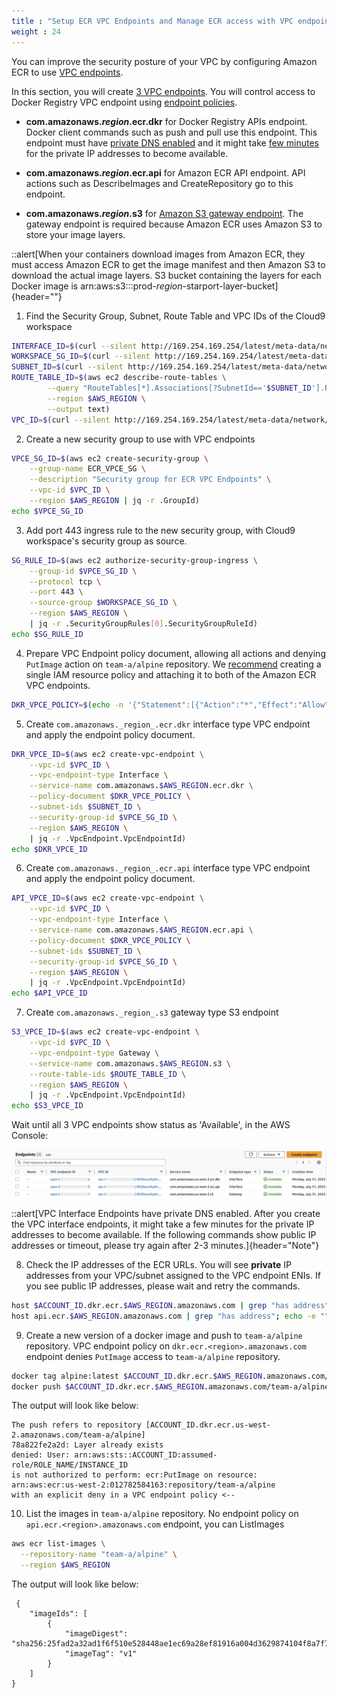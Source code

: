 ```yaml
---
title : "Setup ECR VPC Endpoints and Manage ECR access with VPC endpoint policies"
weight : 24
---
```


You can improve the security posture of your VPC by configuring Amazon ECR to use [VPC endpoints](https://docs.aws.amazon.com/AmazonECR/latest/userguide/vpc-endpoints.html).

In this section, you will create [3 VPC endpoints](https://docs.aws.amazon.com/AmazonECR/latest/userguide/vpc-endpoints.html#ecr-setting-up-vpc-create). You will control access to Docker Registry VPC endpoint using [endpoint policies](https://docs.aws.amazon.com/vpc/latest/privatelink/vpc-endpoints-access.html).

* **com.amazonaws._region_.ecr.dkr** for Docker Registry APIs endpoint. Docker client commands such as push and pull use this endpoint. This endpoint must have [private DNS enabled](https://docs.aws.amazon.com/AmazonECR/latest/userguide/vpc-endpoints.html#ecr-setting-up-vpc-create) and it might take [few minutes](https://docs.aws.amazon.com/vpc/latest/privatelink/interface-endpoints.html#enable-private-dns-names) for the private IP addresses to become available.

* **com.amazonaws._region_.ecr.api** for Amazon ECR API endpoint. API actions such as DescribeImages and CreateRepository go to this endpoint.

* **com.amazonaws._region_.s3** for [Amazon S3 gateway endpoint](https://docs.aws.amazon.com/AmazonECR/latest/userguide/vpc-endpoints.html#ecr-setting-up-s3-gateway). The gateway endpoint is required because Amazon ECR uses Amazon S3 to store your image layers.

::alert[When your containers download images from Amazon ECR, they must access Amazon ECR to get the image manifest and then Amazon S3 to download the actual image layers. S3 bucket containing the layers for each Docker image is arn:aws:s3:::prod-_region_-starport-layer-bucket]{header=""}

1. Find the Security Group, Subnet, Route Table and VPC IDs of the Cloud9 workspace

```bash
INTERFACE_ID=$(curl --silent http://169.254.169.254/latest/meta-data/network/interfaces/macs/ | head -n 1)
WORKSPACE_SG_ID=$(curl --silent http://169.254.169.254/latest/meta-data/network/interfaces/macs/${INTERFACE_ID}/security-group-ids | head -n 1)
SUBNET_ID=$(curl --silent http://169.254.169.254/latest/meta-data/network/interfaces/macs/${INTERFACE_ID}/subnet-id)
ROUTE_TABLE_ID=$(aws ec2 describe-route-tables \
        --query "RouteTables[*].Associations[?SubnetId=='$SUBNET_ID'].RouteTableId" \
        --region $AWS_REGION \
        --output text)
VPC_ID=$(curl --silent http://169.254.169.254/latest/meta-data/network/interfaces/macs/${INTERFACE_ID}/vpc-id)
```

2. Create a new security group to use with VPC endpoints

```bash
VPCE_SG_ID=$(aws ec2 create-security-group \
	--group-name ECR_VPCE_SG \
	--description "Security group for ECR VPC Endpoints" \
	--vpc-id $VPC_ID \
	--region $AWS_REGION | jq -r .GroupId)
echo $VPCE_SG_ID
```

3. Add port 443 ingress rule to the new security group, with Cloud9 workspace's security group as source.

```bash
SG_RULE_ID=$(aws ec2 authorize-security-group-ingress \
    --group-id $VPCE_SG_ID \
    --protocol tcp \
    --port 443 \
    --source-group $WORKSPACE_SG_ID \
    --region $AWS_REGION \
    | jq -r .SecurityGroupRules[0].SecurityGroupRuleId)
echo $SG_RULE_ID
```

4. Prepare VPC Endpoint policy document, allowing all actions and denying `PutImage` action on `team-a/alpine` repository. We [recommend](https://docs.aws.amazon.com/AmazonECR/latest/userguide/vpc-endpoints.html#ecr-vpc-endpoint-policy) creating a single IAM resource policy and attaching it to both of the Amazon ECR VPC endpoints.

```bash
DKR_VPCE_POLICY=$(echo -n '{"Statement":[{"Action":"*","Effect":"Allow","Principal":"*","Resource":"*"},{"Sid":"DenyPutImage","Principal":"*","Action":"ecr:PutImage","Effect":"Deny","Resource":"arn:aws:ecr:'$AWS_REGION':'$ACCOUNT_ID':repository/team-a/alpine"}]}')
```

5. Create `com.amazonaws._region_.ecr.dkr` interface type VPC endpoint and apply the endpoint policy document.

```bash
DKR_VPCE_ID=$(aws ec2 create-vpc-endpoint \
    --vpc-id $VPC_ID \
    --vpc-endpoint-type Interface \
    --service-name com.amazonaws.$AWS_REGION.ecr.dkr \
    --policy-document $DKR_VPCE_POLICY \
    --subnet-ids $SUBNET_ID \
    --security-group-id $VPCE_SG_ID \
    --region $AWS_REGION \
    | jq -r .VpcEndpoint.VpcEndpointId)
echo $DKR_VPCE_ID
```

6. Create `com.amazonaws._region_.ecr.api` interface type VPC endpoint and apply the endpoint policy document.

```bash
API_VPCE_ID=$(aws ec2 create-vpc-endpoint \
    --vpc-id $VPC_ID \
    --vpc-endpoint-type Interface \
    --service-name com.amazonaws.$AWS_REGION.ecr.api \
    --policy-document $DKR_VPCE_POLICY \
    --subnet-ids $SUBNET_ID \
    --security-group-id $VPCE_SG_ID \
    --region $AWS_REGION \
    | jq -r .VpcEndpoint.VpcEndpointId)
echo $API_VPCE_ID
```

7. Create `com.amazonaws._region_.s3` gateway type S3 endpoint

```bash
S3_VPCE_ID=$(aws ec2 create-vpc-endpoint \
    --vpc-id $VPC_ID \
    --vpc-endpoint-type Gateway \
    --service-name com.amazonaws.$AWS_REGION.s3 \
    --route-table-ids $ROUTE_TABLE_ID \
    --region $AWS_REGION \
    | jq -r .VpcEndpoint.VpcEndpointId)
echo $S3_VPCE_ID
```

Wait until all 3 VPC endpoints show status as 'Available', in the AWS Console:

![vpcendpoints](/static/images/image-security/ecr-security-controls/vpc-endpoints.png)

::alert[VPC Interface Endpoints have private DNS enabled. After you create the VPC interface endpoints, it might take a few minutes for the private IP addresses to become available. If the following commands show public IP addresses or timeout, please try again after 2-3 minutes.]{header="Note"}

8. Check the IP addresses of the ECR URLs. You will see **private** IP addresses from your VPC/subnet assigned to the VPC endpoint ENIs. If you see public IP addresses, please wait and retry the commands.

```bash
host $ACCOUNT_ID.dkr.ecr.$AWS_REGION.amazonaws.com | grep "has address"; echo -e ""
host api.ecr.$AWS_REGION.amazonaws.com | grep "has address"; echo -e ""
```

9. Create a new version of a docker image and push to `team-a/alpine` repository. VPC endpoint policy on `dkr.ecr.<region>.amazonaws.com` endpoint denies `PutImage` access to `team-a/alpine` repository.

```bash
docker tag alpine:latest $ACCOUNT_ID.dkr.ecr.$AWS_REGION.amazonaws.com/team-a/alpine:v2
docker push $ACCOUNT_ID.dkr.ecr.$AWS_REGION.amazonaws.com/team-a/alpine:v2
```

The output will look like below:

```
The push refers to repository [ACCOUNT_ID.dkr.ecr.us-west-2.amazonaws.com/team-a/alpine]
78a822fe2a2d: Layer already exists 
denied: User: arn:aws:sts::ACCOUNT_ID:assumed-role/ROLE_NAME/INSTANCE_ID 
is not authorized to perform: ecr:PutImage on resource: 
arn:aws:ecr:us-west-2:012782584163:repository/team-a/alpine 
with an explicit deny in a VPC endpoint policy <--
```

10. List the images in `team-a/alpine` repository. No endpoint policy on `api.ecr.<region>.amazonaws.com` endpoint, you can ListImages

```bash
aws ecr list-images \
  --repository-name "team-a/alpine" \
  --region $AWS_REGION
```

The output will look like below:

```
 {
    "imageIds": [
        {
            "imageDigest": "sha256:25fad2a32ad1f6f510e528448ae1ec69a28ef81916a004d3629874104f8a7f70",
            "imageTag": "v1"
        }
    ]
}
```
